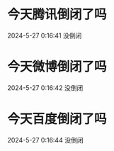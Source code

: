 # 今天腾讯倒闭了吗

2024-5-27 0:16:41 没倒闭

# 今天微博倒闭了吗

2024-5-27 0:16:42 没倒闭

# 今天百度倒闭了吗

2024-5-27 0:16:44 没倒闭

